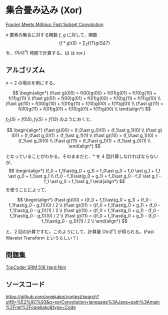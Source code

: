 # 集合畳み込み (Xor)

[Fourier Meets Möbius: Fast Subset Convolution](references/subset-conv.pdf)

$n$ 要素の集合に対する関数 $f$, $g$ に対して、関数
$$
(f \ast g)(S) = \sum_{T}f(T)g(S\Delta T)
$$
を、$O(n2^n)$ 時間で計算する。($\Delta$ は xor.)

## アルゴリズム

$n=2$ の場合を例にする。 

$$
\begin{align*}
(f\ast g)(00) = f(00)g(00) + f(01)g(01) + f(10)g(10) + f(11)g(11) \\
(f\ast g)(01) = f(00)g(01) + f(01)g(00) + f(10)g(11) + f(11)g(10) \\
(f\ast g)(10) = f(00)g(10) + f(01)g(11) + f(10)g(00) + f(11)g(01) \\
(f\ast g)(11) = f(00)g(11) + f(01)g(01) + f(10)g(01) + f(11)g(00) \\
\end{align*}
$$

$f_0(S) = f(0S), f_1(S) = f(1S)$ のようにおくと、

$$
\begin{align*}
(f\ast g)(00) = (f_0\ast g_0)(0) + (f_1\ast g_1)(0) \\
(f\ast g)(01) = (f_0\ast g_0)(1) + (f_1\ast g_1)(1) \\
(f\ast g)(10) = (f_0\ast g_1)(0) + (f_1\ast g_0)(0) \\
(f\ast g)(11) = (f_0\ast g_1)(1) + (f_1\ast g_0)(1) \\
\end{align*}
$$

となっていることがわかる。そのままだと、$\ast$ を 4 回計算しなければならないが、
$$
\begin{align*}
(f_0 + f_1)\ast(g_0 + g_1) = f_0\ast g_0 + f_0 \ast g_1 + f_1 \ast g_0 + f_1\ast g_1 \\
(f_0 - f_1)\ast(g_0 + g_1) = f_0\ast g_0 - f_0 \ast g_1 - f_1 \ast g_0 + f_1\ast g_1
\end{align*}
$$
を使うことによって、

$$
\begin{align*}
(f\ast g)(00) = ((f_0 + f_1)\ast(g_0 + g_1) + (f_0 - f_1)\ast(g_0 - g_1))(0) / 2 \\
(f\ast g)(01) = ((f_0 + f_1)\ast(g_0 + g_1) + (f_0 - f_1)\ast(g_0 - g_1))(1) / 2 \\
(f\ast g)(10) = ((f_0 + f_1)\ast(g_0 + g_1) - (f_0 - f_1)\ast(g_0 - g_1))(0) / 2 \\
(f\ast g)(11) = ((f_0 + f_1)\ast(g_0 + g_1) - (f_0 - f_1)\ast(g_0 - g_1))(1) / 2 \\
\end{align*}
$$

と、2 回の計算ですむ。このようにして、計算量 $O(n 2^n)$ が得られる。(Fast Wavelet Transform というらしい？)

## 問題集
[TopCoder SRM 518 Hard Nim](https://community.topcoder.com/stat?c=round_overview&er=5&rd=14543)

## ソースコード
https://github.com/ogiekako/contest/search?utf8=%E2%9C%93&q=xorConvolution+language%3AJava+path%3Amain%2Fnet%2Fogiekako&type=Code
